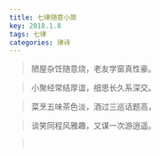 ```yaml
---
title: 七律随意小聚
key: 2018.1.8
tags: 七律
categories: 律诗
---
```


<blockquote class="blockquote-center">陋屋杂饪随意烧，老友学窗真性豪。
</blockquote>
<blockquote class="blockquote-center">小聚经常结厚谊，细思长久系深交。
</blockquote>
<blockquote class="blockquote-center">菜烹五味茶色淡，酒过三巡话题高，
</blockquote>
<blockquote class="blockquote-center">谈笑同程风雅趣，又谋一次游逍遥。
</blockquote>
<blockquote class="blockquote-center"></br>
</blockquote>
